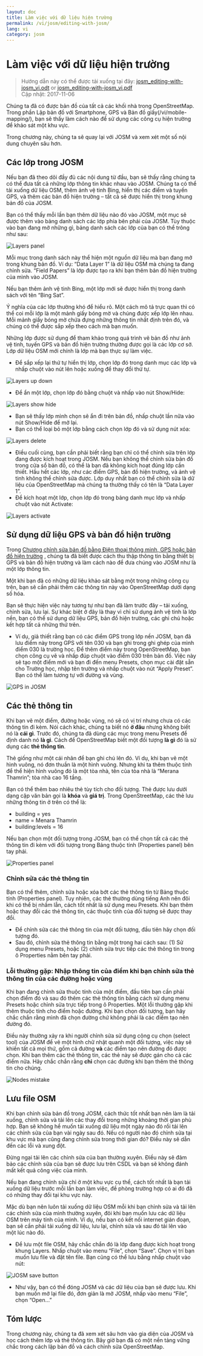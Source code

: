 ```yaml
---
layout: doc
title: Làm việc với dữ liệu hiện trường
permalink: /vi/josm/editing-with-josm/
lang: vi
category: josm
---
```


Làm việc với dữ liệu hiện trường
==================

> Hướng dẫn này có thể được tải xuống tại đây: [josm_editing-with-josm_vi.odt](/files/josm_editing-with-josm_vi.odt) or [josm_editing-with-josm_vi.pdf](/files/josm_editing-with-josm_vi.pdf)  
> Cập nhật: 2017-11-06  

Chúng ta đã có được bản đồ của tất cả các khối nhà trong OpenStreetMap.
Trong phần Lập bản đồ với Smartphone, GPS và Bản đồ giấy(/vi/mobile-mapping/), bạn sẽ thấy làm cách nào để sử dụng các công cụ hiện trường để khảo sát một khu vực.  

Trong chương này, chúng ta sẽ quay lại với JOSM
và xem xét một số nội dung chuyên sâu hơn.

Các lớp trong JOSM
-----------
Nếu bạn đã theo dõi đầy đủ các nội dung từ đầu,
bạn sẽ thấy rằng chúng ta có thể đưa tất cả những lớp thông tin khác nhau vào JOSM.
Chúng ta có thể tải xuống dữ liệu OSM, thêm ảnh vệ tinh Bing, hiển thị các điểm và tuyến GPS,
và thêm các bản đồ hiện trường – tất cả sẽ được hiển thị trong khung bản đồ của JOSM.

Bạn có thể thấy mỗi lần bạn thêm dữ liệu nào đó vào JOSM,
một mục sẽ được thêm vào bảng danh sách các lớp phía bên phải của JOSM. Tùy thuộc vào bạn đang mở những gì,
bảng danh sách các lớp của bạn có thể trông như sau:

![Layers panel][]

Mỗi mục trong danh sách này thể hiện một nguồn dữ liệu mà bạn đang mở trong khung bản đồ.
Ví dụ: “Data Layer 1” là dữ liệu OSM mà chúng ta đang chỉnh sửa.
“Field Papers” là lớp được tạo ra
khi bạn thêm bản đồ hiện trường của mình vào JOSM.

Nếu bạn thêm ảnh vệ tinh Bing, một lớp mới sẽ được hiển thị trong danh sách với tên “Bing Sat”.

Ý nghĩa của các lớp thường khó để hiểu rõ.
Một cách mô tả trực quan thì có thể coi mỗi lớp là một mảnh giấy bóng mờ và chúng được xếp lớp lên nhau.
Mỗi mảnh giấy bóng mờ chứa đựng những thông tin nhất định trên đó,
và chúng có thể được sắp xếp theo cách mà bạn muốn.

Những lớp được sử dụng để tham khảo trong quá trình vẽ bản đồ như ảnh vệ tinh, tuyến GPS và bản đồ hiện trường thường được gọi là các lớp cơ sở.
Lớp dữ liệu OSM mới chính là lớp mà bạn thực sự làm việc.

-   Để sắp xếp lại thứ tự hiển thị lớp, chọn lớp đó trong danh mục các lớp
    và nhấp chuột vào nút lên hoặc xuống để thay đổi thứ tự.

![Layers up down][]

-  Để ẩn một lớp, chọn lớp đó bằng chuột
    và nhấp vào nút Show/Hide:

![Layers show hide][]

-  Bạn sẽ thấy lớp mình chọn sẽ ẩn đi trên bản đồ,
    nhấp chuột lần nữa vào nút Show/Hide để mở lại.
-  Bạn có thể loại bỏ một lớp bằng cách chọn lớp đó
    và sử dụng nút xóa:

![Layers delete][]

-  Điều cuối cùng, bạn cần phải biết rằng bạn chỉ có thể chỉnh sửa trên lớp đang được kích hoạt trong JOSM.
    Nếu bạn không thể chỉnh sửa bản đồ trong cửa sổ bản đồ,
    có thể là bạn đã không kích hoạt đúng lớp cần thiết.
    Hầu hết các lớp, như các điểm GPS, bản đồ hiện trường,
    và ảnh vệ tinh không thể chỉnh sửa được.
    Lớp duy nhất bạn có thể chỉnh sửa là dữ liệu của OpenStreetMap
    mà chúng ta thường thấy có tên là “Data Layer 1”.
-  Để kích hoạt một lớp, chọn lớp đó trong bảng danh mục lớp
    và nhấp chuột vào nút Activate:

![Layers activate][]


Sử dụng dữ liệu GPS và bản đồ hiện trường
-------------------------------
Trong [Chương chỉnh sửa bản đồ bằng Điện thoại thông minh, GPS hoặc bản đồ hiện trường](/vi/mobile-mapping/) , chúng ta đã biết được cách thu thập thông tin bằng thiết bị GPS và bản đồ hiện trường
và làm cách nào để đưa chúng vào JOSM như là một lớp thông tin.

Một khi bạn đã có những dữ liệu khảo sát bằng một trong những công cụ trên,
bạn sẽ cần phải thêm các thông tin này vào OpenStreetMap dưới dạng số hóa.

Bạn sẽ thực hiện việc này tương tự như bạn đã làm trước đây – tải xuống, chỉnh sửa, lưu lại.
Sự khác biệt ở đây là thay vì chỉ sử dụng ảnh vệ tinh là lớp nền,
bạn có thể sử dụng dữ liệu GPS, bản đồ hiện trường,
các ghi chú hoặc kết hợp tất cả những thứ trên.

-   Ví dụ, giả thiết rằng bạn có các điểm GPS trong lớp nền JOSM,
    bạn đã lưu điểm này trong GPS với tên 030 và bạn ghi trong ghi ghép của mình điểm 030 là trường học.
    Để thêm điểm này trong OpenStreetMap,
    bạn chọn công cụ vẽ và nhấp đúp chuột vào điểm 030 trên bản đồ.
    Việc này sẽ tạo một điểm mới và bạn đi đến menu Presets,
    chọn mục cài đặt sẵn cho Trường học,
    nhập tên trường và nhấp chuột vào nút “Apply Preset”.
    Bạn có thể làm tương tự với đường và vùng.

![GPS in JOSM][]

Các thẻ thông tin
----
Khi bạn vẽ một điểm, đường hoặc vùng,
nó sẽ có vị trí nhưng chưa có các thông tin đi kèm.
Nói cách khác, chúng ta biết nó **ở đâu** nhưng không biết nó là **cái gì**.
Trước đó, chúng ta đã dùng các mục trong menu Presets để định danh nó **là gì**.
Cách để OpenStreetMap biết một đối tượng **là gì** đó là sử dụng các **thẻ thông tin**.

Thẻ giống như một cái nhãn để bạn ghi chú lên đó.
Ví dụ, khi bạn vẽ một hình vuông, nó đơn thuần là một hình vuông.
Nhưng khi ta thêm thuộc tính để thể hiện hình vuông đó là một tòa nhà,
tên của tòa nhà là “Merana Thamrin”; tòa nhà cao 16 tầng.

Bạn có thể thêm bao nhiêu thẻ tùy tích cho đối tượng.
Thẻ được lưu dưới dạng cặp văn bản gọi là **khóa** và **giá trị**.
Trong OpenStreetMap, các thẻ lưu những thông tin ở trên có thể là:

-   building = yes
-   name = Menara Thamrin
-   building:levels = 16

Nếu bạn chọn một đối tượng trong JOSM, bạn có thể chọn tất cả các thẻ thông tin
đi kèm với đối tượng trong Bảng thuộc tính (Properties panel) bên tay phải.

![Properties panel][]

### Chỉnh sửa các thẻ thông tin
Bạn có thể thêm, chỉnh sửa hoặc xóa bớt các thẻ thông tin từ Bảng thuộc tính (Properties panel).
Tuy nhiên, các thẻ thường dùng tiếng Anh nên đôi khi có thể bị nhầm lẫn, cách tốt nhất là sử dụng meu Presets.
Khi bạn thêm hoặc thay đổi các thẻ thông tin,
các thuộc tính của đối tượng sẽ được thay đổi.

-   Để chỉnh sửa các thẻ thông tin của một đối tượng, đầu tiên hãy chọn đối tượng đó.
-   Sau đó, chỉnh sửa thẻ thông tin bằng một trong hai cách sau: (1) Sử dụng menu Presets,
    hoặc (2) chỉnh sửa trực tiếp các thẻ thông tin trong ô Properties nằm bên tay phải. 

### Lỗi thường gặp: Nhập thông tin của điểm khi bạn chỉnh sửa thẻ thông tin của các đường hoặc vùng
Khi bạn đang chỉnh sửa thuộc tính của một điểm,
đầu tiên bạn cần phải chọn điểm đó và sau đó thêm các thẻ thông tin bằng cách sử dụng menu Presets hoặc chỉnh sửa trực tiếp trong ô Properties.
Một lỗi thường gặp khi thêm thuộc tính cho điểm hoặc đường.
Khi bạn chọn đối tượng, bạn hãy chắc chắn rằng mình đã chọn đường
chứ không phải là các điểm tạo nên đường đó.

Điều này thường xảy ra khi người chỉnh sửa sử dụng công cụ chọn (select tool) của JOSM
để vẽ một hình chữ nhật quanh một đối tượng,
việc này sẽ khiến tất cả mọi thứ, gồm cả đường **và** các điểm tạo nên đường đó được chọn.
Khi bạn thêm các thẻ thông tin, các thẻ này sẽ được gán cho cả các điểm nữa.
Hãy chắc chắn rằng **chỉ** chọn các đường khi bạn thêm thẻ thông tin cho chúng.

![Nodes mistake][]

Lưu file OSM
----------------
Khi bạn chỉnh sửa bản đồ trong JOSM, cách thức tốt nhất bạn nên làm là tải xuống, chỉnh sửa và tải lên các thay đổi trong những khoảng thời gian phù hợp.
Bạn sẽ không hề muốn tải xuống dữ liệu một ngày nào đó rồi tải lên các chỉnh sửa của bạn vài ngày sau đó.
Nếu có người nào đó chỉnh sửa tại khu vực mà bạn cũng đang chỉnh sửa trong thời gian đó?
Điều này sẽ dẫn đến các lỗi và xung đột.

Đừng ngại tải lên các chỉnh sửa của bạn thường xuyên.
Điều này sẽ đảm bảo các chỉnh sửa của bạn sẽ được lưu trên CSDL và bạn sẽ không đánh mất kết quả công việc của mình.

Nếu bạn đang chỉnh sửa chỉ ở một khu vực cụ thể, cách tốt nhất là bạn tải xuống dữ liệu trước mỗi lần bạn làm việc,
đề phòng trường hợp có ai đó đã có những thay đổi tại khu vực này.

Mặc dù bạn nên luôn tải xuống dữ liệu OSM mỗi khi bạn chỉnh sửa và tải lên các chỉnh sửa của mình thường xuyên,
đôi khi bạn muốn lưu các dữ liệu OSM trên máy tính của mình.
Ví dụ, nếu bạn có kết nối internet gián đoạn,
bạn sẽ cần phải tải xuống dữ liệu, lưu lại, chỉnh sửa
và sau đó tải lên vào một lúc nào đó.

-  Để lưu một file OSM, hãy chắc chắn đó là lớp đang được kích hoạt trong khung Layers.
    Nhấp chuột vào menu “File”, chọn “Save”.
    Chọn vị trí bạn muốn lưu file và đặt tên file.
    Bạn cũng có thể lưu bằng nhấp chuột vào nút:

![JOSM save button][]

-  Như vậy, bạn có thể đóng JOSM và các dữ liệu của bạn sẽ được lưu.
    Khi bạn muốn mở lại file đó, đơn giản là mở JOSM,
    nhấp vào menu “File”, chọn “Open…”

Tóm lược
-------
Trong chương này, chúng ta đã xem xét sâu hơn vào gia diện của JOSM và học cách thêm lớp và thẻ thông tin.
Bây giờ bạn đã có một nền tảng vững chắc
trong cách lập bản đồ và cách chỉnh sửa OpenStreetMap.


[Layers panel]: /images/josm/josm_layers-panel.png
[Layers up down]: /images/josm/josm_layers-panel-up-down.png
[Layers show hide]: /images/josm/josm_layers-panel-show-hide.png
[Layers delete]: /images/josm/josm_layers-panel-delete.png
[Layers activate]: /images/josm/josm_layers-panel-activate.png
[GPS in JOSM]: /images/josm/josm_gps-layer.png
[Properties panel]: /images/josm/josm_properties-panel.png
[Nodes mistake]: /images/josm/josm_nodes-selected-mistake.png
[JOSM save button]: /images/josm/josm_save-button.png